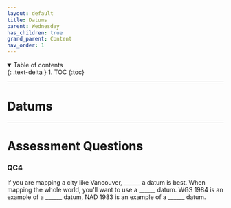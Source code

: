 ```yaml
---
layout: default
title: Datums
parent: Wednesday
has_children: true
grand_parent: Content
nav_order: 1
---
```


<details open markdown="block">
  <summary>
    Table of contents
  </summary>
  {: .text-delta }
1. TOC
{:toc}
</details>

---

# Datums



---

# Assessment Questions

### QC4

If you are mapping a city like Vancouver, ______ a datum is best.  When mapping the whole world, you'll want to use a ______ datum.  WGS 1984 is an example of a ______ datum, NAD 1983 is an example of a ______ datum.